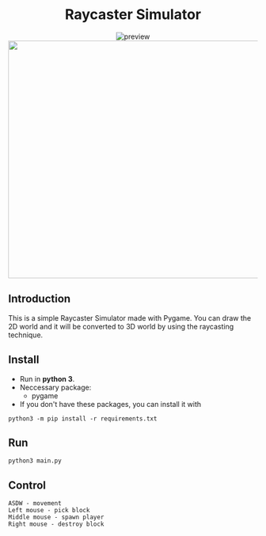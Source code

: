 <div align="center">

# Raycaster Simulator

![preview](./preview/preview.gif)
<img src="./preview/preview.gif" width="960" height="480"/>
</div>


## Introduction

This is a simple Raycaster Simulator made with Pygame. You can draw the 2D world and it will be converted to 3D world by using the raycasting technique.

## Install

* Run in **python 3**.
* Neccessary package:
    * pygame
* If you don't have these packages, you can install it with
```
python3 -m pip install -r requirements.txt
```

## Run

```
python3 main.py
```

## Control

```
ASDW - movement
Left mouse - pick block
Middle mouse - spawn player
Right mouse - destroy block

```
